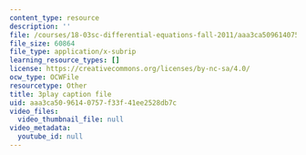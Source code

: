 ```yaml
---
content_type: resource
description: ''
file: /courses/18-03sc-differential-equations-fall-2011/aaa3ca5096140757f33f41ee2528db7c_vP-oRQqmeg4.srt
file_size: 60864
file_type: application/x-subrip
learning_resource_types: []
license: https://creativecommons.org/licenses/by-nc-sa/4.0/
ocw_type: OCWFile
resourcetype: Other
title: 3play caption file
uid: aaa3ca50-9614-0757-f33f-41ee2528db7c
video_files:
  video_thumbnail_file: null
video_metadata:
  youtube_id: null
---
```

